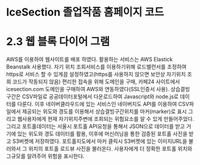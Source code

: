 # IceSection 졸업작품 홈페이지 코드

# 2.3 웹 블록 다이어 그램
AWS를 이용하여 웹사이트를 배포 하였다.
활용하는 서비스는 AWS Elastick Beanstalk 사용했다.
자기 위치 조회서비스를 이용하기위해 로드밸런서를 조정하여 https로 서비스 할 수 있게끔 설정하였고(https를 사용하지 않으면 보안상 자기위치 조회 코드가 작동되지 않음)
편리한 접속을 위해 도메인을 구매, 카페24 사이트에서 icesection.com 도메인을 구매하여 AWS와 연동하였다(SSL인증서 사용).
상습결빙구간은 CSV파일로 공공데이터포털에서 다운로드하여 Javascript와 node.js로 데이터를 다룬다.
이후 네이버클라우드에 있는 서비스인 네이버지도 API를 이용하여 CSV파일에서 제공되는 위도와 경도를 이용해서 상습결빙구간위치를 마커(marker)로 표시 그리고 웹사용자에게 현재 자기위치주변에 조회되는 위험요소를 알 수 있게 만들어주었다.
그리고 포트홀데이터는 서울시 포트홀 API요청을 통해서 JSON으로 데이터를 받고 거기에 있는 위도와 경도 데이터를 활용, 이후에 머신러닝을 통한 검증된 포트홀 사진을 받고 S3버켓에 저장하였다.
포트홀지도에서 마커 클릭시 S3버켓에 있는 이미지URL을 불러와서 그 위치의 포트홀 로드뷰 사진을 불러온다.
사용자에게 더 정확한 포트홀 위치와 그규모를 알려주어 위험을 표시한다.